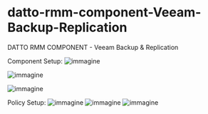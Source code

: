 # datto-rmm-component-Veeam-Backup-Replication
DATTO RMM COMPONENT - Veeam Backup &amp; Replication

Component Setup:
![immagine](https://github.com/user-attachments/assets/b0044e6a-73eb-4999-a743-0e206d3c4f2e)

![immagine](https://github.com/user-attachments/assets/eb6d892e-e1cb-4636-a340-995915f79f34)

![immagine](https://github.com/user-attachments/assets/09656e17-3b63-43bb-b83e-c1adf9cd93a9)

Policy Setup:
![immagine](https://github.com/user-attachments/assets/8a61aaff-0aa8-4bfc-a3df-305a66aab79d)
![immagine](https://github.com/user-attachments/assets/46a46fed-01f1-4b76-a615-82b87e68c9a4)
![immagine](https://github.com/user-attachments/assets/7aebee9e-7b09-4b72-9838-a67fc2b46668)
